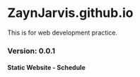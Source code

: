 # ZaynJarvis.github.io
This is for web development practice.

### Version: 0.0.1
#### Static Website - Schedule